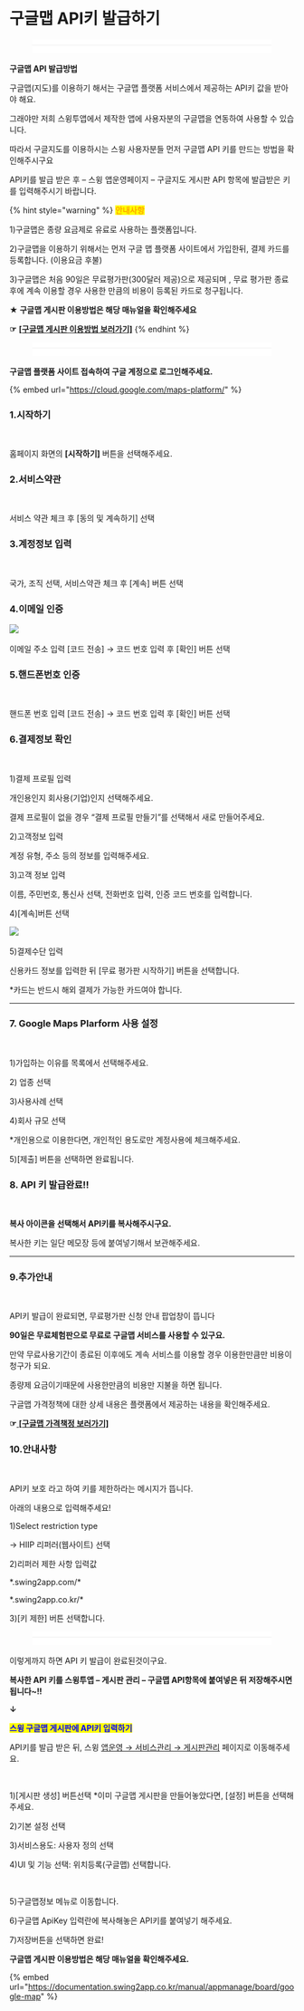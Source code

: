 # 구글맵 API키 발급하기

<figure><img src="../../.gitbook/assets/구분선 (4) (1).PNG" alt=""><figcaption></figcaption></figure>

**구글맵 API 발급방법**

구글맵(지도)를 이용하기 해서는 구글맵 플랫폼 서비스에서 제공하는 API키 값을 받아야 해요.

그래야만 저희 스윙투앱에서 제작한 앱에 사용자분의 구글맵을 연동하여 사용할 수 있습니다.

따라서 구글지도를 이용하시는 스윙 사용자분들 먼저 구글맵 API 키를 만드는 방법을 확인해주시구요

API키를 발급 받은 후 – 스윙 앱운영페이지 – 구글지도 게시판  API 항목에 발급받은 키를 입력해주시기 바랍니다.

{% hint style="warning" %}
<mark style="color:orange;">**안내사항**</mark>

1\)구글맵은 종량 요금제로 유료로 사용하는 플랫폼입니다.&#x20;

2\)구글맵을 이용하기 위해서는 먼저 구글 맵 플랫폼 사이트에서 가입한뒤, 결제 카드를 등록합니다. (이용요금 후불)

3\)구글맵은 처음 90일은 무료평가판(300달러 제공)으로 제공되며 , 무료 평가판 종료 후에 계속 이용할 경우 사용한 만큼의 비용이 등록된 카드로 청구됩니다.

**★ 구글맵 게시판 이용방법은 해당 매뉴얼을 확인해주세요**

**☞** [**\[구글맵 게시판 이용방법 보러가기\]**](../../manual/appmanage/board/google-map.md)
{% endhint %}

<figure><img src="../../.gitbook/assets/구분선 (4) (1).PNG" alt=""><figcaption></figcaption></figure>

**구글맵 플랫폼 사이트 접속하여 구글 계정으로 로그인해주세요.**&#x20;

{% embed url="https://cloud.google.com/maps-platform/" %}

### 1.시작하기

<div align="left">

<img src="https://wp.swing2app.co.kr/wp-content/uploads/2018/09/%EA%B5%AC%EA%B8%80%EB%A7%B51886.png" alt="">

</div>

홈페이지 화면의 **\[시작하기]** 버튼을 선택해주세요.



### 2.서비스약관

<div align="left">

<img src="https://wp.swing2app.co.kr/wp-content/uploads/2018/09/%EA%B5%AC%EA%B8%80%EB%A7%B52.png" alt="">

</div>

서비스 약관 체크 후 \[동의 및 계속하기] 선택



### 3.계정정보 입력

<div align="left">

<img src="https://wp.swing2app.co.kr/wp-content/uploads/2018/09/%EA%B5%AC%EA%B8%80%EB%A7%B53.png" alt="">

</div>

국가, 조직 선택, 서비스약관 체크 후 \[계속] 버튼 선택



### 4.이메일 인증

![](https://wp.swing2app.co.kr/wp-content/uploads/2018/09/%EA%B5%AC%EA%B8%80%EB%A7%B54.png)

이메일 주소 입력 \[코드 전송] → 코드 번호 입력 후 \[확인] 버튼 선택



### 5.핸드폰번호 인증

<div align="left">

<img src="https://wp.swing2app.co.kr/wp-content/uploads/2018/09/%EA%B5%AC%EA%B8%80%EB%A7%B55.png" alt="">

</div>

핸드폰 번호 입력  \[코드 전송] → 코드 번호 입력 후 \[확인] 버튼 선택





### **6.결제정보 확인**

<div align="left">

<img src="https://wp.swing2app.co.kr/wp-content/uploads/2018/09/%EA%B5%AC%EA%B8%80%EB%A7%B56886.png" alt="">

</div>

1\)결제 프로필 입력

개인용인지 회사용(기업)인지 선택해주세요.

결제 프로필이 없을 경우 “결제 프로필 만들기”를 선택해서 새로 만들어주세요.

2\)고객정보 입력

계정 유형, 주소 등의 정보를 입력해주세요.&#x20;

3\)고객 정보 입력

이름, 주민번호, 통신사 선택, 전화번호 입력, 인증 코드 번호를 입력합니다.&#x20;

4\)\[계속]버튼 선택

![](https://wp.swing2app.co.kr/wp-content/uploads/2018/09/%EA%B5%AC%EA%B8%80%EB%A7%B57.png)

5\)결제수단 입력

신용카드 정보를 입력한 뒤 \[무료 평가판 시작하기] 버튼을 선택합니다.

\*카드는 반드시 해외 결제가 가능한 카드여야 합니다.

***

### **7. Google Maps Plarform 사용 설정**

<div align="left">

<img src="https://wp.swing2app.co.kr/wp-content/uploads/2018/09/%EA%B5%AC%EA%B8%80%EB%A7%B58.png" alt="">

</div>

1\)가입하는 이유를 목록에서 선택해주세요.

2\) 업종 선택

3\)사용사례 선택

4\)회사 규모 선택

\*개인용으로 이용한다면, 개인적인 용도로만 계정사용에 체크해주세요.&#x20;

5\)\[제출] 버튼을 선택하면 완료됩니다.&#x20;



### **8. API 키 발급완료!!**

<div align="left">

<img src="https://wp.swing2app.co.kr/wp-content/uploads/2018/09/%EA%B5%AC%EA%B8%80%EB%A7%B59.png" alt="">

</div>

**복사 아이콘을 선택해서 API키를 복사해주시구요.**&#x20;

복사한 키는 일단 메모장 등에 붙여넣기해서 보관해주세요.

***

### 9.추가안내

<div align="left">

<img src="https://wp.swing2app.co.kr/wp-content/uploads/2018/09/%EA%B5%AC%EA%B8%80%EB%A7%B510.png" alt="">

</div>

API키 발급이 완료되면, 무료평가판 신청 안내 팝업창이 뜹니다

**90일은 무료체험판으로 무료로 구글맵 서비스를 사용할 수 있구요.**

만약 무료사용기간이 종료된 이후에도 계속 서비스를 이용할 경우 이용한만큼만 비용이 청구가 되요.

종량제 요금이기때문에 사용한만큼의 비용만 지불을 하면 됩니다.

구글맵 가격정책에 대한 상세 내용은 플랫폼에서 제공하는 내용을 확인해주세요.

**☞**[ ](https://cloud.google.com/maps-platform/pricing/?hl=ko)[**\[구글맵 가격책정 보러가기\]**](https://cloud.google.com/maps-platform/pricing/?hl=ko)





### 10.안내사항

<div align="left">

<img src="https://wp.swing2app.co.kr/wp-content/uploads/2018/09/%EA%B5%AC%EA%B8%80%EB%A7%B511.png" alt="">

</div>

API키 보호 라고 하여 키를 제한하라는 메시지가 뜹니다.

아래의 내용으로 입력해주세요!

1\)Select restriction type

→ HIIP 리퍼러(웹사이트) 선택

2\)리퍼러 제한 사항 입력값&#x20;

\*.swing2app.com/\*

\*.swing2app.co.kr/\*

3\)\[키 제한] 버튼 선택합니다.&#x20;

<figure><img src="../../.gitbook/assets/구분선 (4) (1).PNG" alt=""><figcaption></figcaption></figure>

이렇게까지 하면 API 키 발급이 완료된것이구요.

**복사한 API 키를 스윙투앱 – 게시판 관리 – 구글맵 API항목에 붙여넣은 뒤 저장해주시면 됩니다\~!!**

**↓**

<mark style="color:blue;">**스윙 구글맵 게시판에 API키 입력하기**</mark>

API키를 발급 받은 뒤, 스윙 [앱운영 → 서비스관리 → 게시판관리](http://www.swing2app.co.kr/view/board\_edit) 페이지로 이동해주세요.

<div align="left">

<img src="https://wp.swing2app.co.kr/wp-content/uploads/2018/09/%EA%B5%AC%EA%B8%80%EB%A7%B512.png" alt="">

</div>

1\)\[게시판 생성] 버튼선택 \*이미 구글맵 게시판을 만들어놓았다면, \[설정] 버튼을 선택해주세요.

2\)기본 설정 선택

3\)서비스용도: 사용자 정의 선택

4\)UI 및 기능 선택: 위치등록(구글맵) 선택합니다.&#x20;



<div align="left">

<img src="https://wp.swing2app.co.kr/wp-content/uploads/2018/09/%EA%B5%AC%EA%B8%80%EB%A7%B513.png" alt="">

</div>

5\)구글맵정보 메뉴로 이동합니다.

6\)구글맵 ApiKey 입력란에 복사해놓은 API키를 붙여넣기 해주세요.

7\)저장버튼을 선택하면 완료!



**구글맵 게시판 이용방법은 해당 매뉴얼을 확인해주세요.**

{% embed url="https://documentation.swing2app.co.kr/manual/appmanage/board/google-map" %}

